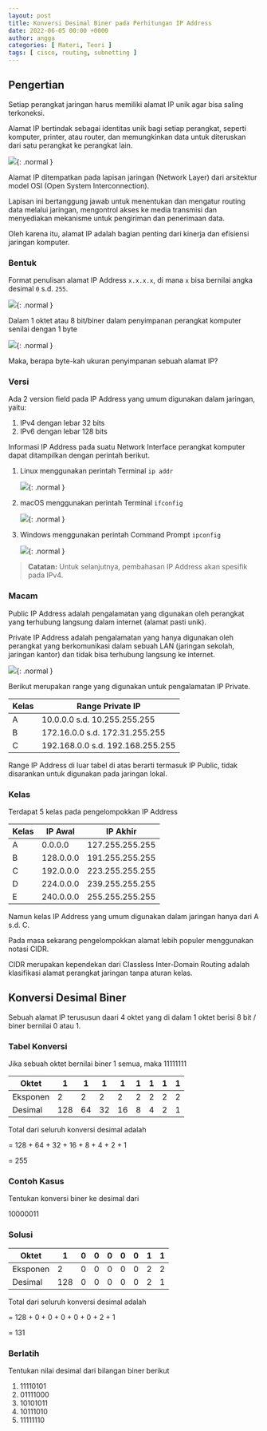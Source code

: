 ```yaml
---
layout: post
title: Konversi Desimal Biner pada Perhitungan IP Address
date: 2022-06-05 00:00 +0000
author: angga
categories: [ Materi, Teori ]
tags: [ cisco, routing, subnetting ]
---
```


## Pengertian

Setiap perangkat jaringan harus memiliki alamat IP unik agar bisa saling terkoneksi.

Alamat IP bertindak sebagai identitas unik bagi setiap perangkat, seperti komputer, printer, atau router, dan memungkinkan data untuk diteruskan dari satu perangkat ke perangkat lain. 

![](/assets/img/2022-06-05-konversi-desimal-biner-pada-perhitungan-ip-address/01.png){: .normal }

Alamat IP ditempatkan pada lapisan jaringan (Network Layer) dari arsitektur model OSI (Open System Interconnection). 

Lapisan ini bertanggung jawab untuk menentukan dan mengatur routing data melalui jaringan, mengontrol akses ke media transmisi dan menyediakan mekanisme untuk pengiriman dan penerimaan data. 

Oleh karena itu, alamat IP adalah bagian penting dari kinerja dan efisiensi jaringan komputer.

### Bentuk

Format penulisan alamat IP Address `x.x.x.x`, di mana `x` bisa bernilai angka desimal `0` s.d. `255`.

![](/assets/img/2022-06-05-konversi-desimal-biner-pada-perhitungan-ip-address/02.png){: .normal }

Dalam 1 oktet atau 8 bit/biner dalam penyimpanan perangkat komputer senilai dengan 1 byte

![](/assets/img/2022-06-05-konversi-desimal-biner-pada-perhitungan-ip-address/03.png){: .normal }

Maka, berapa byte-kah ukuran penyimpanan sebuah alamat IP?

### Versi

Ada 2 version field pada IP Address yang umum digunakan dalam jaringan, yaitu:
1. IPv4 dengan lebar 32 bits
2. IPv6 dengan lebar 128 bits

Informasi IP Address pada suatu Network Interface perangkat komputer dapat ditampilkan dengan perintah berikut.

1. Linux menggunakan perintah Terminal `ip addr`

    ![](/assets/img/2022-06-05-konversi-desimal-biner-pada-perhitungan-ip-address/04.png){: .normal }

2. macOS menggunakan perintah Terminal `ifconfig`

    ![](/assets/img/2022-06-05-konversi-desimal-biner-pada-perhitungan-ip-address/05.png){: .normal }

3. Windows menggunakan perintah Command Prompt `ipconfig`
    
    ![](/assets/img/2022-06-05-konversi-desimal-biner-pada-perhitungan-ip-address/06.png){: .normal }

> **Catatan:**
> Untuk selanjutnya, pembahasan IP Address akan spesifik pada IPv4.

### Macam

Public IP Address adalah pengalamatan yang digunakan oleh perangkat yang terhubung langsung dalam internet (alamat pasti unik).

Private IP Address adalah pengalamatan yang hanya digunakan oleh perangkat yang berkomunikasi dalam sebuah LAN (jaringan sekolah, jaringan kantor) dan tidak bisa terhubung langsung ke internet.

![](/assets/img/2022-06-05-konversi-desimal-biner-pada-perhitungan-ip-address/07.png){: .normal }

Berikut merupakan range yang digunakan untuk pengalamatan IP Private.

| Kelas | Range Private IP |
| - | - |
| A | 10.0.0.0 s.d. 10.255.255.255 |
| B | 172.16.0.0 s.d. 172.31.255.255 |
| C | 192.168.0.0 s.d. 192.168.255.255 |

Range IP Address di luar tabel di atas berarti termasuk IP Public, tidak disarankan untuk digunakan pada jaringan lokal.

### Kelas

Terdapat 5 kelas pada pengelompokkan IP Address

| Kelas | IP Awal | IP Akhir |
| - | - | - |
| A | 0.0.0.0 | 127.255.255.255 |
| B | 128.0.0.0 | 191.255.255.255 |
| C | 192.0.0.0 | 223.255.255.255 |
| D | 224.0.0.0 | 239.255.255.255 |
| E | 240.0.0.0 | 255.255.255.255 |

Namun kelas IP Address yang umum digunakan dalam jaringan hanya dari A s.d. C.

Pada masa sekarang pengelompokkan alamat lebih populer menggunakan notasi CIDR.

CIDR merupakan kependekan dari Classless Inter-Domain Routing adalah klasifikasi alamat perangkat jaringan tanpa aturan kelas.

## Konversi Desimal Biner

Sebuah alamat IP terususun daari 4 oktet yang di dalam 1 oktet berisi 8 bit / biner bernilai 0 atau 1.

### Tabel Konversi

Jika sebuah oktet bernilai biner 1 semua, maka 11111111

| Oktet | 1 | 1 | 1 | 1 | 1 | 1 | 1 | 1 |
| - | - | - | - | - | - | - | - | - |
| Eksponen | 2<sup></sup> | 2<sup></sup> | 2<sup></sup> | 2<sup></sup> | 2<sup></sup> | 2<sup></sup> | 2<sup></sup> | 2<sup></sup> |
| Desimal | 128 | 64 | 32 | 16 | 8 | 4 | 2 | 1 |

Total dari seluruh konversi desimal adalah 

= 128 + 64 + 32 + 16 + 8 + 4 + 2 + 1

= 255

### Contoh Kasus

Tentukan konversi biner ke desimal dari 

10000011

### Solusi

| Oktet | 1 | 0 | 0 | 0 | 0 | 0 | 1 | 1 |
| - | - | - | - | - | - | - | - | - |
| Eksponen | 2<sup></sup> | 0 | 0 | 0 | 0 | 0 | 2<sup></sup> | 2<sup></sup> |
| Desimal | 128 | 0 | 0 | 0 | 0 | 0 | 2 | 1 |

Total dari seluruh konversi desimal adalah 

= 128 + 0 + 0 + 0 + 0 + 0 + 2 + 1

= 131

### Berlatih

Tentukan nilai desimal dari bilangan biner berikut

1. 11110101
1. 01111000
1. 10101011
1. 10111010
1. 11111110
